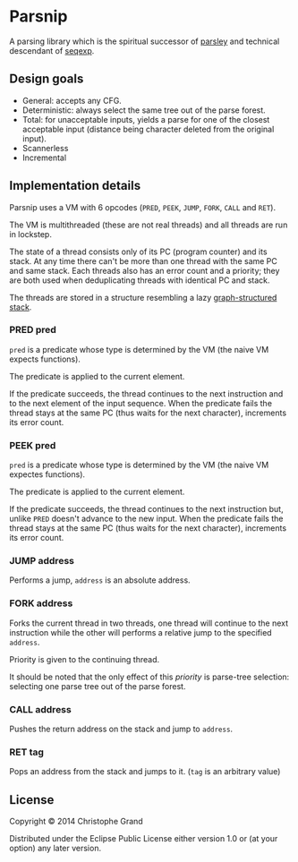 # Parsnip

A parsing library which is the spiritual successor of [parsley](http://github.com/cgrand/parsley) and technical descendant of [seqexp](http://github.com/cgrand/seqexp).

## Design goals

* General: accepts any CFG.
* Deterministic: always select the same tree out of the parse forest.
* Total: for unacceptable inputs, yields a parse for one of the closest acceptable input (distance being character deleted from the original input).
* Scannerless
* Incremental

## Implementation details

Parsnip uses a VM with 6 opcodes (`PRED`, `PEEK`, `JUMP`, `FORK`, `CALL` and `RET`).

The VM is multithreaded (these are not real threads) and all threads are run in lockstep.

The state of a thread consists only of its PC (program counter) and its stack. At any time there can't be more than one thread with the same PC and same stack. Each threads also has an error count and a priority; they are both used when deduplicating threads with identical PC and stack.

The threads are stored in a structure resembling a lazy [graph-structured stack](http://en.wikipedia.org/wiki/Graph-structured_stack).

### PRED pred
`pred` is a predicate whose type is determined by the VM (the naive VM expects functions).

The predicate is applied to the current element.

If the predicate succeeds, the thread continues to the next instruction and to the next element of the input sequence. When the predicate fails the thread stays at the same PC (thus waits for the next character), increments its error count.

### PEEK pred
`pred` is a predicate whose type is determined by the VM (the naive VM expectes functions).

The predicate is applied to the current element.

If the predicate succeeds, the thread continues to the next instruction but, unlike `PRED` doesn't advance to the new input. When the predicate fails the thread stays at the same PC (thus waits for the next character), increments its error count.

### JUMP address
Performs a jump, `address` is an absolute address.

### FORK address
Forks the current thread in two threads, one thread will continue to the next instruction while the other will performs a relative jump to the specified `address`.

Priority is given to the continuing thread.

It should be noted that the only effect of this *priority* is parse-tree selection: selecting one parse tree out of the parse forest.

### CALL address
Pushes the return address on the stack and jump to `address`.

### RET tag
Pops an address from the stack and jumps to it. (`tag` is an arbitrary value)

## License

Copyright © 2014 Christophe Grand

Distributed under the Eclipse Public License either version 1.0 or (at
your option) any later version.
